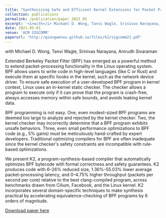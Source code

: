 ```yaml
---
title: "Synthesizing Safe and Efficient Kernel Extensions for Packet Processing"
collection: publications
permalink: /publication/paper_2021_05
excerpt: '<i>with</i> Michael D. Wong, Tanvi Wagle, Srinivas Narayana, Anirudh Sivaraman'
date: 2021-05-01
venue: 'ACM SIGCOMM'
paperurl: 'http://qiongwenxu.github.io/files/k2/sigcomm21.pdf'
---
```

<i>with</i> Michael D. Wong, Tanvi Wagle, Srinivas Narayana, Anirudh Sivaraman

Extended Berkeley Packet Filter (BPF) has emerged as a powerful method to extend packet-processing functionality in the Linux operating system. BPF allows users to write code in high-level languages (like C or Rust) and execute them at specific hooks in the kernel, such as the network device driver. To ensure safe execution of a user-developed BPF program in kernel context, Linux uses an in-kernel static checker. The checker allows a program to execute only if it can prove that the program is crash-free, always accesses memory within safe bounds, and avoids leaking kernel data.

BPF programming is not easy. One, even modest-sized BPF programs are deemed too large to analyze and rejected by the kernel checker. Two, the kernel checker may incorrectly determine that a BPF program exhibits unsafe behaviors. Three, even small performance optimizations to BPF code (e.g., 5% gains) must be meticulously hand-crafted by expert developers. Traditional optimizing compilers for BPF are often inadequate since the kernel checker's safety constraints are incompatible with rule-based optimizations.

We present K2, a program-synthesis-based compiler that automatically optimizes BPF bytecode with formal correctness and safety guarantees. K2 produces code with 6–26% reduced size, 1.36%–55.03% lower average packet-processing latency, and 0–4.75% higher throughput (packets per second per core) relative to the best clang-compiled program, across benchmarks drawn from Cilium, Facebook, and the Linux kernel. K2 incorporates several domain-specific techniques to make synthesis practical by accelerating equivalence-checking of BPF programs by 6 orders of magnitude.

[Download paper here](http://qiongwenxu.github.io/files/k2/sigcomm21.pdf)